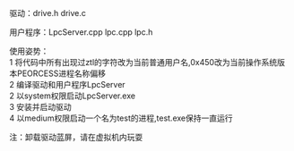 驱动：drive.h drive.c        

用户程序：LpcServer.cpp  lpc.cpp  lpc.h    
    
使用姿势：   
1 将代码中所有出现过ztl的字符改为当前普通用户名,0x450改为当前操作系统版本PEORCESS进程名称偏移   
2 编译驱动和用户程序LpcServer    
2 以system权限启动LpcServer.exe     
3 安装并启动驱动   
4 以medium权限启动一个名为test的进程,test.exe保持一直运行      


注：卸载驱动蓝屏，请在虚拟机内玩耍
